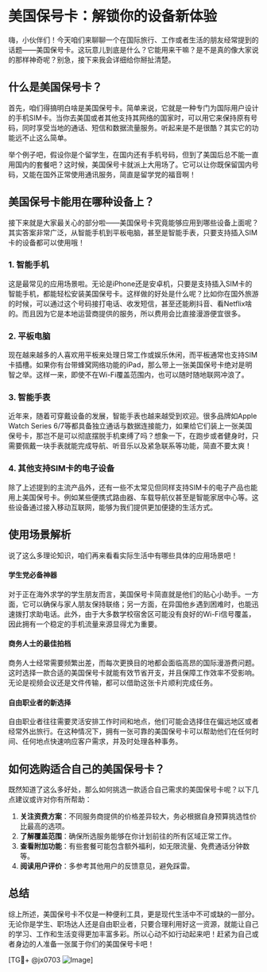 # 美国保号卡：解锁你的设备新体验

嗨，小伙伴们！今天咱们来聊聊一个在国际旅行、工作或者生活的朋友经常提到的话题——美国保号卡。这玩意儿到底是什么？它能用来干嘛？是不是真的像大家说的那样神奇呢？别急，接下来我会详细给你掰扯清楚。

## 什么是美国保号卡？

首先，咱们得搞明白啥是美国保号卡。简单来说，它就是一种专门为国际用户设计的手机SIM卡。当你去美国或者其他支持其网络的国家时，可以用它来保持原有号码，同时享受当地的通话、短信和数据流量服务。听起来是不是很酷？其实它的功能远不止这么简单。

举个例子吧，假设你是个留学生，在国内还有手机号码，但到了美国后总不能一直用国内的套餐吧？这时候，美国保号卡就派上大用场了。它可以让你既保留国内号码，又能在国外正常使用通讯服务，简直是留学党的福音啊！

## 美国保号卡能用在哪种设备上？

接下来就是大家最关心的部分啦——美国保号卡究竟能够应用到哪些设备上面呢？其实答案非常广泛，从智能手机到平板电脑，甚至是智能手表，只要支持插入SIM卡的设备都可以使用哦！

### 1. 智能手机

这是最常见的应用场景啦。无论是iPhone还是安卓机，只要是支持插入SIM卡的智能手机，都能轻松安装美国保号卡。这样做的好处是什么呢？比如你在国外旅游的时候，可以通过这个号码接打电话、收发短信，甚至还能刷抖音、看Netflix啥的。而且因为它是本地运营商提供的服务，所以费用会比直接漫游便宜很多。

### 2. 平板电脑

现在越来越多的人喜欢用平板来处理日常工作或娱乐休闲，而平板通常也支持SIM卡插槽。如果你有台带蜂窝网络功能的iPad，那么带上一张美国保号卡绝对是明智之举。这样一来，即使不在Wi-Fi覆盖范围内，也可以随时随地联网冲浪了。

### 3. 智能手表

近年来，随着可穿戴设备的发展，智能手表也越来越受到欢迎。很多品牌如Apple Watch Series 6/7等都具备独立通话与数据连接能力，如果给它们装上一张美国保号卡，那岂不是可以彻底摆脱手机束缚了吗？想象一下，在跑步或者健身时，只需要佩戴一块手表就能完成导航、听音乐以及紧急联系等功能，简直不要太爽！

### 4. 其他支持SIM卡的电子设备

除了上述提到的主流产品外，还有一些不太常见但同样支持SIM卡的电子产品也能用上美国保号卡。例如某些便携式路由器、车载导航仪甚至是智能家居中心等。这些设备通过接入移动互联网，能够为我们提供更加便捷的生活方式。

## 使用场景解析

说了这么多理论知识，咱们再来看看实际生活中有哪些具体的应用场景吧！

#### 学生党必备神器

对于正在海外求学的学生朋友而言，美国保号卡简直就是他们的贴心小助手。一方面，它可以确保与家人朋友保持联络；另一方面，在异国他乡遇到困难时，也能迅速拨打求助电话。此外，由于大多数学校宿舍区可能没有良好的Wi-Fi信号覆盖，因此拥有一个稳定的手机流量来源显得尤为重要。

#### 商务人士的最佳拍档

商务人士经常需要频繁出差，而每次更换目的地都会面临高昂的国际漫游费问题。这时选择一款合适的美国保号卡就能有效节省开支，并且保障工作效率不受影响。无论是视频会议还是文件传输，都可以借助这张卡片顺利完成任务。

#### 自由职业者的新选择

自由职业者往往需要灵活安排工作时间和地点，他们可能会选择住在偏远地区或者经常外出旅行。在这种情况下，拥有一张可靠的美国保号卡可以帮助他们在任何时间、任何地点快速响应客户需求，并及时处理各种事务。

## 如何选购适合自己的美国保号卡？

既然知道了这么多好处，那么如何挑选一款适合自己需求的美国保号卡呢？以下几点建议或许对你有所帮助：

1. **关注资费方案**：不同服务商提供的价格差异较大，务必根据自身预算挑选性价比最高的选项。
2. **了解覆盖范围**：确保所选服务能够在你计划前往的所有区域正常工作。
3. **查看附加功能**：有些套餐可能包含额外福利，如无限流量、免费通话分钟数等。
4. **阅读用户评价**：多参考其他用户的反馈意见，避免踩雷。

## 总结

综上所述，美国保号卡不仅是一种便利工具，更是现代生活中不可或缺的一部分。无论你是学生、职场达人还是自由职业者，只要合理利用好这一资源，就能让自己的学习、工作和生活变得更加丰富多彩。所以心动不如行动起来吧！赶紧为自己或者身边的人准备一张属于你们的美国保号卡吧！

[TG💪+ @jx0703 ![Image](https://github.com/user-attachments/assets/dbca1d08-cadb-493c-b0ec-ad6f7a83f270)]